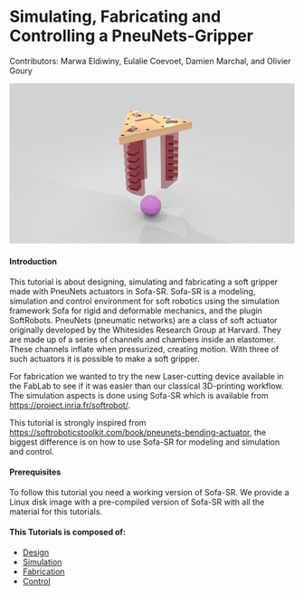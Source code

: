 Simulating, Fabricating and Controlling a PneuNets-Gripper
=======================
Contributors: Marwa Eldiwiny, Eulalie Coevoet, Damien Marchal, and Olivier Goury

![PneuNets gripper](./images/mockup.png)

#### Introduction
This tutorial is about designing, simulating and fabricating a soft gripper made with PneuNets actuators in Sofa-SR. Sofa-SR is a modeling, simulation and control environment for soft robotics using the simulation framework Sofa for rigid and deformable mechanics, and the plugin SoftRobots. PneuNets (pneumatic networks) are a class of soft actuator originally developed by the Whitesides Research Group at Harvard. They are made up of a series of channels and chambers inside an elastomer. These channels inflate when pressurized, creating motion. With three of such actuators it is possible to make a soft gripper. 

For fabrication we wanted to try the new Laser-cutting device available in the FabLab to see if it was easier than our classical 3D-printing workflow. The simulation aspects is done using Sofa-SR which is available from https://project.inria.fr/softrobot/.

This tutorial is strongly inspired from https://softroboticstoolkit.com/book/pneunets-bending-actuator, the biggest difference is on how to use Sofa-SR for modeling and simulation and control. 

#### Prerequisites
To follow this tutorial you need a working version of Sofa-SR. We provide a Linux disk image with a pre-compiled version of Sofa-SR with all the material for this tutorials. 

#### This Tutorials is composed of: 
- [Design](docs/design.md)
- [Simulation](docs/simulation.md)
- [Fabrication](docs/fabrication.md)
- [Control](docs/control.md)
